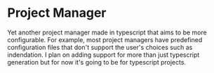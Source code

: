 # Project Manager

Yet another project manager made in typescript that aims to be more configurable. For example, most project managers have predefined configuration files that don't support the user's choices such as indendation. I plan on adding support for more than just typescript generation but for now it's going to be for typescript projects.
